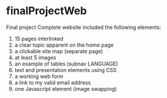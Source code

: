 # finalProjectWeb

Final project
Complete website included the following elements:
1) 15 pages interlinked
2) a clear topic apparent on the home page
3) a clickable site map (separate page)
4) at least 5 images
5) an example of tables (subnav LANGUAGE)
6) text and presentation elements using CSS
7) a working web form
8) a link to my valid email address
9) one Javascript element (image swapping)    
